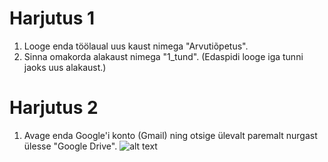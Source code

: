 # Harjutus 1

1. Looge enda töölaual uus kaust nimega "Arvutiõpetus".
2. Sinna omakorda alakaust nimega "1_tund". (Edaspidi looge iga tunni jaoks uus alakaust.) 


# Harjutus 2

1. Avage enda Google'i konto (Gmail) ning otsige ülevalt paremalt nurgast ülesse "Google Drive".
![alt text](https://github.com/ArturRaag/Ristiku_arvutiopetus_2021_2022/blob/main/Arvuti%C3%B5petus_1/joonis_1.PNG "Google Drive'ile ligi pääsemine")
